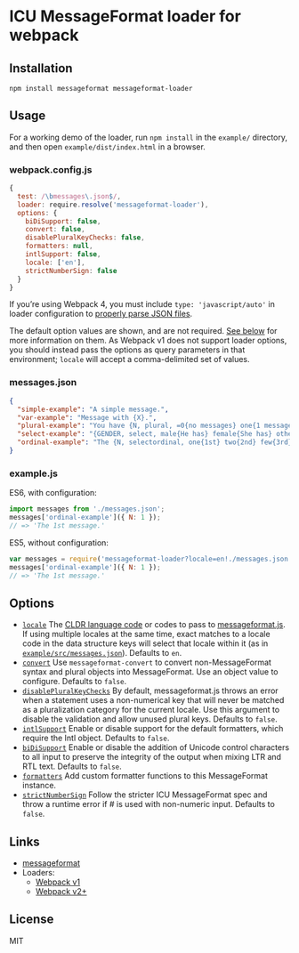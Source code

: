 # ICU MessageFormat loader for webpack

## Installation

```
npm install messageformat messageformat-loader
```

## Usage

For a working demo of the loader, run `npm install` in the `example/` directory, and then open `example/dist/index.html` in a browser.

### webpack.config.js

```js
{
  test: /\bmessages\.json$/,
  loader: require.resolve('messageformat-loader'),
  options: {
    biDiSupport: false,
    convert: false,
    disablePluralKeyChecks: false,
    formatters: null,
    intlSupport: false,
    locale: ['en'],
    strictNumberSign: false
  }
}
```

If you’re using Webpack 4, you must include `type: 'javascript/auto'` in loader configuration to [properly parse JSON files](https://webpack.js.org/configuration/module/#rule-type).

The default option values are shown, and are not required. [See below](#options) for more information on them. As Webpack v1 does not support loader options, you should instead pass the options as query parameters in that environment; `locale` will accept a comma-delimited set of values.

### messages.json

```json
{
  "simple-example": "A simple message.",
  "var-example": "Message with {X}.",
  "plural-example": "You have {N, plural, =0{no messages} one{1 message} other{# messages}}.",
  "select-example": "{GENDER, select, male{He has} female{She has} other{They have}} sent you a message.",
  "ordinal-example": "The {N, selectordinal, one{1st} two{2nd} few{3rd} other{#th}} message."
}
```

### example.js

ES6, with configuration:

```js
import messages from './messages.json';
messages['ordinal-example']({ N: 1 });
// => 'The 1st message.'
```

ES5, without configuration:

```js
var messages = require('messageformat-loader?locale=en!./messages.json');
messages['ordinal-example']({ N: 1 });
// => 'The 1st message.'
```

## Options

- [`locale`] The [CLDR language code] or codes to pass to [messageformat.js]. If using multiple locales at the same time, exact matches to a locale code in the data structure keys will select that locale within it (as in [`example/src/messages.json`](example/src/messages.json)). Defaults to `en`.
- [`convert`] Use `messageformat-convert` to convert non-MessageFormat syntax and plural objects into MessageFormat. Use an object value to configure. Defaults to `false`.
- [`disablePluralKeyChecks`] By default, messageformat.js throws an error when a statement uses a non-numerical key that will never be matched as a pluralization category for the current locale. Use this argument to disable the validation and allow unused plural keys. Defaults to `false`.
- [`intlSupport`] Enable or disable support for the default formatters, which require the Intl object. Defaults to `false`.
- [`biDiSupport`] Enable or disable the addition of Unicode control characters to all input to preserve the integrity of the output when mixing LTR and RTL text. Defaults to `false`.
- [`formatters`] Add custom formatter functions to this MessageFormat instance.
- [`strictNumberSign`] Follow the stricter ICU MessageFormat spec and throw a runtime error if # is used with non-numeric input. Defaults to `false`.

[`locale`]: https://messageformat.github.io/messageformat.js/doc/MessageFormat.html#MessageFormat
[cldr language code]: http://www.unicode.org/cldr/charts/29/supplemental/language_territory_information.html
[messageformat.js]: https://messageformat.github.io/messageformat.js/doc/MessageFormat.html
[`convert`]: https://github.com/messageformat/messageformat/tree/master/packages/convert
[`disablepluralkeychecks`]: https://messageformat.github.io/messageformat.js/doc/MessageFormat.html#disablePluralKeyChecks
[`intlsupport`]: https://messageformat.github.io/messageformat.js/doc/MessageFormat.html#setIntlSupport
[`bidisupport`]: https://messageformat.github.io/messageformat.js/doc/MessageFormat.html#setBiDiSupport
[`formatters`]: https://messageformat.github.io/messageformat.js/doc/MessageFormat.html#addFormatters
[`strictnumbersign`]: https://messageformat.github.io/messageformat.js/doc/MessageFormat.html#setStrictNumberSign

## Links

- [messageformat](https://messageformat.github.io/)
- Loaders:
  - [Webpack v1](https://webpack.github.io/docs/using-loaders.html)
  - [Webpack v2+](https://webpack.js.org/concepts/loaders/)

## License

MIT
